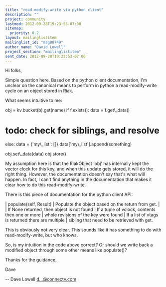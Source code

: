 ```yaml
---
title: "read-modify-write via python client"
description: ""
project: community
lastmod: 2012-09-28T19:23:53-07:00
sitemap:
  priority: 0.2
layout: mailinglistitem
mailinglist_id: "msg08749"
author_name: "David Lowell"
project_section: "mailinglistitem"
sent_date: 2012-09-28T19:23:53-07:00
---
```



Hi folks,

Simple question here. Based on the python client documentation, I'm unclear on 
the canonical means to perform in python a read-modify-write cycle on an object 
stored in Riak. 

What seems intuitive to me:

 obj = kv.bucket(b).get(name)
 if f.exists():
 data = f.get\\_data()
 # todo: check for siblings, and resolve
 else:
 data = {'my\\_list': []}
 data['my\\_list'].append(something) 

 obj.set\\_data(data)
 obj.store()

My assumption here is that the RiakObject 'obj' has internally kept the vector 
clock for this key, and when this update gets stored, it will do the right 
thing. However, the documentation doesn't say that's what will happen. In fact, 
I can't find anything in the documentation that makes it clear how to do this 
read-modify-write.

There is this piece of documentation for the python client API:

 | populate(self, Result)
 | Populate the object based on the return from get.
 |
 | If None returned, then object is not found
 | If a tuple of vclock, contents then one or more
 | whole revisions of the key were found
 | If a list of vtags is returned there are multiple
 | sibling that need to be retrieved with get.

This is obviously not very clear. This sounds like it has something to do with 
read-modify-write, but who knows.

So, is my intuition in the code above correct? Or should we write back a 
modified object through some other means like populate()?

Thanks for the guidance,

Dave

--
Dave Lowell
d...@connectv.com
